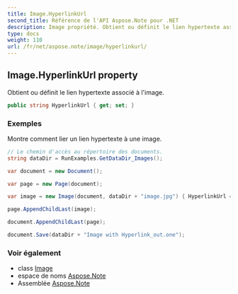 ```yaml
---
title: Image.HyperlinkUrl
second_title: Référence de l'API Aspose.Note pour .NET
description: Image propriété. Obtient ou définit le lien hypertexte associé à limage.
type: docs
weight: 110
url: /fr/net/aspose.note/image/hyperlinkurl/
---
```

## Image.HyperlinkUrl property

Obtient ou définit le lien hypertexte associé à l'image.

```csharp
public string HyperlinkUrl { get; set; }
```

### Exemples

Montre comment lier un lien hypertexte à une image.

```csharp
// Le chemin d'accès au répertoire des documents.
string dataDir = RunExamples.GetDataDir_Images(); 

var document = new Document();

var page = new Page(document);

var image = new Image(document, dataDir + "image.jpg") { HyperlinkUrl = "http://image.com" } ;

page.AppendChildLast(image);

document.AppendChildLast(page);

document.Save(dataDir + "Image with Hyperlink_out.one");
```

### Voir également

* class [Image](../)
* espace de noms [Aspose.Note](../../image/)
* Assemblée [Aspose.Note](../../../)


